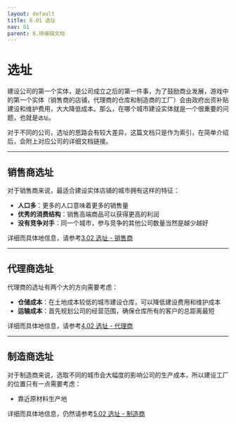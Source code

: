 ```yaml
---
layout: default
title: 6.01 选址
nav: 01
parent: 8.待编辑文档
---
```



# 选址
建设公司的第一个实体，是公司成立之后的第一件事，为了鼓励商业发展，游戏中的第一个实体（销售商的店铺，代理商的仓库和制造商的工厂）会由政府出资补贴建设和维护费用，大大降低成本。那么，在哪个城市建设实体就是一个很重要的问题，也就是`选址`。

对于不同的公司，选址的思路会有较大差异，这篇文档只是作为索引，在简单介绍后，会附上对应公司的详细文档链接。


----------------------------------------------------------


## 销售商选址
对于销售商来说，最适合建设实体店铺的城市拥有这样的特征：

* **人口多**：更多的人口意味着更多的销售量
* **优秀的消费结构**：销售高端商品可以获得更高的利润
* **没有竞争对手**：同一个城市，参与竞争的其他公司数量当然是越少越好

详细而具体地信息，请参考<a href="../3.销售商/3.02_选址_-_销售商">3.02 选址 - 销售商</a>


----------------------------------------------------------


## 代理商选址
代理商的选址有两个大的方向需要考虑：

* **仓储成本**：在土地成本较低的城市建设仓库，可以降低建设费用和维护成本
* **运输成本**：首先规划公司的经营范围，确保仓库所有的客户的总距离最短

详细而具体地信息，请参考<a href="../4.代理商/4.02_选址_-_代理商">4.02 选址 - 代理商</a>


----------------------------------------------------------


## 制造商选址
对于制造商来说，选取不同的城市会大幅度的影响公司的生产成本，所以建设工厂的位置只有一点需要考虑：

* 靠近原材料生产地

详细而具体地信息，仍然请参考<a href="../5.制造商/5.02_选址_-_制造商">5.02 选址 - 制造商</a>